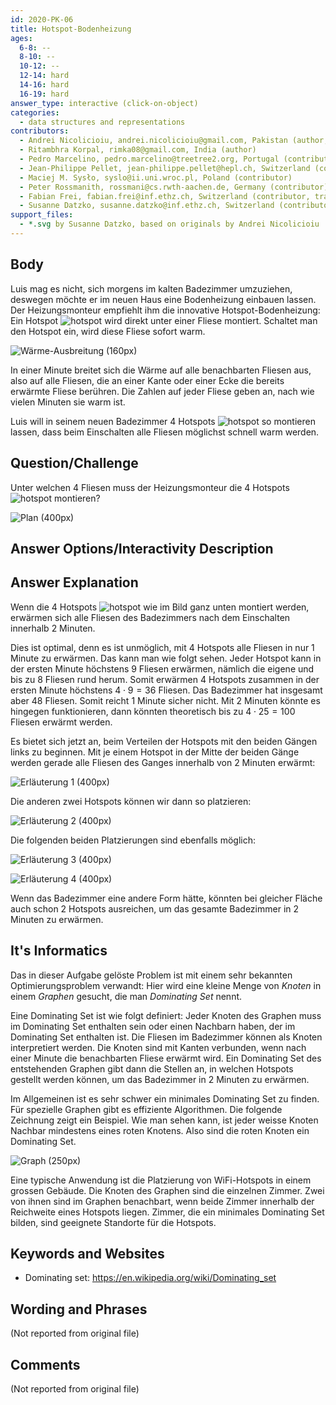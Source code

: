 ```yaml
---
id: 2020-PK-06
title: Hotspot-Bodenheizung
ages:
  6-8: --
  8-10: --
  10-12: --
  12-14: hard
  14-16: hard
  16-19: hard
answer_type: interactive (click-on-object)
categories:
  - data structures and representations
contributors:
  - Andrei Nicolicioiu, andrei.nicolicioiu@gmail.com, Pakistan (author, graphics)
  - Ritambhra Korpal, rimka08@gmail.com, India (author)
  - Pedro Marcelino, pedro.marcelino@treetree2.org, Portugal (contributor)
  - Jean-Philippe Pellet, jean-philippe.pellet@hepl.ch, Switzerland (contributor)
  - Maciej M. Sysło, syslo@ii.uni.wroc.pl, Poland (contributor)
  - Peter Rossmanith, rossmani@cs.rwth-aachen.de, Germany (contributor)
  - Fabian Frei, fabian.frei@inf.ethz.ch, Switzerland (contributor, translation from English into German)
  - Susanne Datzko, susanne.datzko@inf.ethz.ch, Switzerland (contributor, graphics)
support_files:
  - *.svg by Susanne Datzko, based on originals by Andrei Nicolicioiu
---
```



## Body

Luis mag es nicht, sich morgens im kalten Badezimmer umzuziehen, deswegen möchte er im neuen Haus eine Bodenheizung einbauen lassen. Der Heizungsmonteur empfiehlt ihm die innovative Hotspot-Bodenheizung: Ein Hotspot ![hotspot] wird direkt unter einer Fliese montiert. Schaltet man den Hotspot ein, wird diese Fliese sofort warm.

[hotspot]: graphics/2020-PK-06_taskbody3.svg "Hotspot (20px)"

![](graphics/2020-PK-06_taskbody1-compatible.svg "Wärme-Ausbreitung (160px)")

In einer Minute breitet sich die Wärme auf alle benachbarten Fliesen aus, also auf alle Fliesen, die an einer Kante oder einer Ecke die bereits erwärmte Fliese berühren. Die Zahlen auf jeder Fliese geben an, nach wie vielen Minuten sie warm ist.

Luis will in seinem neuen Badezimmer 4 Hotspots ![hotspot] so montieren lassen, dass beim Einschalten alle Fliesen möglichst schnell warm werden.


## Question/Challenge

Unter welchen 4 Fliesen muss der Heizungsmonteur die 4 Hotspots ![hotspot] montieren?

![](graphics/2020-PK-06_taskbody2_interactive-interactive.svg "Plan (400px)")


## Answer Options/Interactivity Description

<!-- empty -->


## Answer Explanation

Wenn die 4 Hotspots ![hotspot] wie im Bild ganz unten montiert werden, erwärmen sich alle Fliesen des Badezimmers nach dem Einschalten innerhalb 2 Minuten.

Dies ist optimal, denn es ist unmöglich, mit 4 Hotspots alle Fliesen in nur 1 Minute zu erwärmen. Das kann man wie folgt sehen. Jeder Hotspot kann in der ersten Minute höchstens 9 Fliesen erwärmen, nämlich die eigene und bis zu 8 Fliesen rund herum. Somit erwärmen 4 Hotspots zusammen in der ersten Minute höchstens $4 \cdot 9 = 36$ Fliesen. Das Badezimmer hat insgesamt aber 48 Fliesen. Somit reicht 1 Minute sicher nicht. Mit 2 Minuten könnte es hingegen funktionieren, dann könnten theoretisch bis zu $4 \cdot 25 = 100$ Fliesen erwärmt werden.

Es bietet sich jetzt an, beim Verteilen der Hotspots mit den beiden Gängen links zu beginnen. Mit je einem Hotspot in der Mitte der beiden Gänge werden gerade alle Fliesen des Ganges innerhalb von 2 Minuten erwärmt:

![](graphics/2020-PK-06_explanation1-compatible.svg "Erläuterung 1 (400px)")

Die anderen zwei Hotspots können wir dann so platzieren:

![](graphics/2020-PK-06_explanation2-compatible.svg "Erläuterung 2 (400px)")

Die folgenden beiden Platzierungen sind ebenfalls möglich:

![](graphics/2020-PK-06_explanation3-compatible.svg "Erläuterung 3 (400px)")

![](graphics/2020-PK-06_explanation4-compatible.svg "Erläuterung 4 (400px)")

Wenn das Badezimmer eine andere Form hätte, könnten bei gleicher Fläche auch schon 2 Hotspots ausreichen, um das gesamte Badezimmer in 2 Minuten zu erwärmen.


## It's Informatics

Das in dieser Aufgabe gelöste Problem ist mit einem sehr bekannten Optimierungsproblem verwandt: Hier wird eine kleine Menge von _Knoten_ in einem _Graphen_ gesucht, die man _Dominating Set_ nennt.

Eine Dominating Set ist wie folgt definiert: Jeder Knoten des Graphen muss im Dominating Set enthalten sein oder einen Nachbarn haben, der im Dominating Set enthalten ist. Die Fliesen im Badezimmer können als Knoten interpretiert werden. Die Knoten sind mit Kanten verbunden, wenn nach einer Minute die benachbarten Fliese erwärmt wird. Ein Dominating Set des entstehenden Graphen gibt dann die Stellen an, in welchen Hotspots gestellt werden können, um das Badezimmer in 2 Minuten zu erwärmen.

Im Allgemeinen ist es sehr schwer ein minimales Dominating Set zu finden. Für spezielle Graphen gibt es effiziente Algorithmen. Die folgende Zeichnung zeigt ein Beispiel. Wie man sehen kann, ist jeder weisse Knoten Nachbar mindestens eines roten Knotens. Also sind die roten Knoten ein Dominating Set.

![](graphics/2020-PK-06_itsinformatics-compatible.svg "Graph (250px)")

Eine typische Anwendung ist die Platzierung von WiFi-Hotspots in einem grossen Gebäude.  Die Knoten des Graphen sind die einzelnen Zimmer. Zwei von ihnen sind im Graphen benachbart, wenn beide Zimmer innerhalb der Reichweite eines Hotspots liegen. Zimmer, die ein minimales Dominating Set bilden, sind geeignete Standorte für die Hotspots.


## Keywords and Websites

 - Dominating set: https://en.wikipedia.org/wiki/Dominating_set


## Wording and Phrases

(Not reported from original file)


## Comments

(Not reported from original file)
